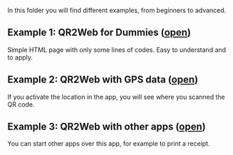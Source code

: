In this folder you will find different examples, from beginners to advanced.

## Example 1: QR2Web for Dummies ([open](1_QR2Web4Dummies))
Simple HTML page with only some lines of codes. Easy to understand and to apply.

## Example 2: QR2Web with GPS data ([open](2_QR2WebGPS))
If you activate the location in the app, you will see where you scanned the QR code.

## Example 3: QR2Web with other apps ([open](3_QR2WebScheme))
You can start other apps over this app, for example to print a receipt.
